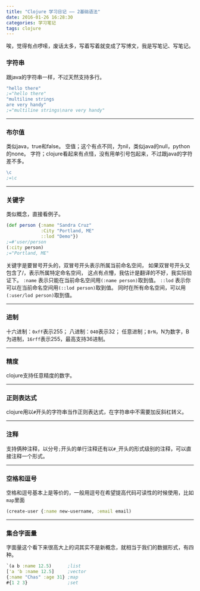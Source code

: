 ```yaml
---
title: "Clojure 学习日记 —— 2基础语法"
date: 2016-01-26 16:28:30
categories: 学习笔记
tags: clojure
---
```

唉，觉得有点啰嗦，废话太多，写着写着就变成了写博文，我是写笔记、写笔记。
<!--more-->

### 字符串
跟java的字符串一样，不过天然支持多行。
```clojure
"hello there"
;="hello there"
"multiline strings
are very handy"
;="multiline strings\nare very handy"  
```

- - -
### 布尔值
类似java，true和false。
空值；这个有点不同，为nil，类似java的null，python的none。
字符；clojure看起来有点怪，没有用单引号包起来，不过跟java的字符差不多。
```clojure
\c
;=\c 
```

- - -
### 关键字
类似概念，直接看例子。
```clojure
(def person {:name "Sandra Cruz"
             :City "Portland, ME"
             ::lod "Demo"})
;=#'user/person
(:city person)
;="Portland, ME" 
```
关键字是要冒号开头的，双冒号开头表示所属当前命名空间，
如果双冒号开头又包含了/，表示所属特定命名空间，
这点有点懵，我估计是翻译的不好，我实际验证下。
`:name` 表示只能在当前命名空间用`(:name person)`取到值。
`::lod` 表示你可以在当前命名空间用`(::lod person)`取到值。
同时在所有命名空间，可以用`(:user/lod person)`取到值。

- - -
### 进制
 十六进制：`0xff`表示255；
 八进制：`040`表示32；
 任意进制；`BrN`，N为数字，B为进制，`16rff`表示255，最高支持36进制。

- - -
### 精度
 clojure支持任意精度的数字。

- - -
### 正则表达式
 clojure用以`#`开头的字符串当作正则表达式，在字符串中不需要加反斜杠转义。

- - -
### 注释
支持俩种注释，以分号`;`开头的单行注释还有以`#_`开头的形式级别的注释，可以直接注释一个形式。

- - -
### 空格和逗号
空格和逗号基本上是等价的，一般用逗号在希望提高代码可读性的时候使用，比如`map`里面
```clojure
(create-user {:name new-username, :email email)
```

- - -
### 集合字面量
 字面量这个看下来很高大上的词其实不是新概念，就相当于我们的数据形式，有四种。
```clojure
`(a b :name 12.5)      ;list
['a 'b :name 12.5]     ;vector
{:name "Chas" :age 31} ;map
#{1 2 3}               ;set
```